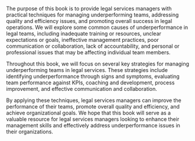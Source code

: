 
The purpose of this book is to provide legal services managers with practical techniques for managing underperforming teams, addressing quality and efficiency issues, and promoting overall success in legal operations. We will explore some common causes of underperformance in legal teams, including inadequate training or resources, unclear expectations or goals, ineffective management practices, poor communication or collaboration, lack of accountability, and personal or professional issues that may be affecting individual team members.

Throughout this book, we will focus on several key strategies for managing underperforming teams in legal services. These strategies include identifying underperformance through signs and symptoms, evaluating team performance against KPIs, coaching and development, process improvement, and effective communication and collaboration.

By applying these techniques, legal services managers can improve the performance of their teams, promote overall quality and efficiency, and achieve organizational goals. We hope that this book will serve as a valuable resource for legal services managers looking to enhance their management skills and effectively address underperformance issues in their organizations.
